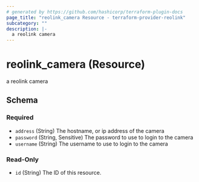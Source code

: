 ```yaml
---
# generated by https://github.com/hashicorp/terraform-plugin-docs
page_title: "reolink_camera Resource - terraform-provider-reolink"
subcategory: ""
description: |-
  a reolink camera
---
```


# reolink_camera (Resource)

a reolink camera



<!-- schema generated by tfplugindocs -->
## Schema

### Required

- `address` (String) The hostname, or ip address of the camera
- `password` (String, Sensitive) The password to use to login to the camera
- `username` (String) The username to use to login to the camera

### Read-Only

- `id` (String) The ID of this resource.
